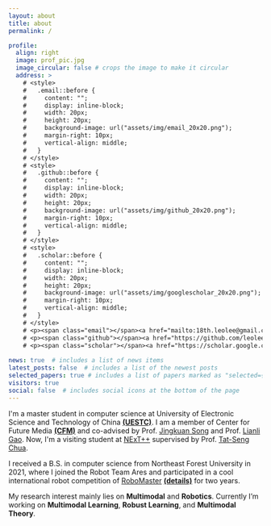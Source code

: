 ```yaml
---
layout: about
title: about
permalink: /

profile:
  align: right
  image: prof_pic.jpg
  image_circular: false # crops the image to make it circular
  address: >
    # <style>
    #   .email::before {
    #     content: "";
    #     display: inline-block;
    #     width: 20px;
    #     height: 20px;
    #     background-image: url("assets/img/email_20x20.png");
    #     margin-right: 10px;
    #     vertical-align: middle;
    #   }
    # </style>
    # <style>
    #   .github::before {
    #     content: "";
    #     display: inline-block;
    #     width: 20px;
    #     height: 20px;
    #     background-image: url("assets/img/github_20x20.png");
    #     margin-right: 10px;
    #     vertical-align: middle;
    #   }
    # </style>
    # <style>
    #   .scholar::before {
    #     content: "";
    #     display: inline-block;
    #     width: 20px;
    #     height: 20px;
    #     background-image: url("assets/img/googlescholar_20x20.png");
    #     margin-right: 10px;
    #     vertical-align: middle;
    #   }
    # </style>
    # <p><span class="email"></span><a href="mailto:18th.leolee@gmail.com">18th.leolee@gmail.com</a></p>
    # <p><span class="github"></span><a href="https://github.com/leolee99" target="_blank">Github</a></p>
    # <p><span class="scholar"></span><a href="https://scholar.google.com/citations?user=7sdgzaYAAAAJ&hl=zh-CN" target="_blank">Google Scholar</a></p>
    
news: true  # includes a list of news items
latest_posts: false  # includes a list of the newest posts
selected_papers: true # includes a list of papers marked as "selected={true}"
visitors: true
social: false  # includes social icons at the bottom of the page
---
```


I'm a master student in computer science at University of Electronic Science and Technology of China [**(UESTC)**](https://www.uestc.edu.cn/). I am a member of Center for Future Media [**(CFM)**](https://cfm.uestc.edu.cn/index) and co-advised by Prof. [Jingkuan Song](https://jingkuansong.github.io/) and Prof. [Lianli Gao](https://lianligao.github.io/). Now, I'm a visiting student at [NExT++](https://www.nextcenter.org/) supervised by Prof. [Tat-Seng Chua](https://www.chuatatseng.com/).

I received a B.S. in computer science from Northeast Forest University in 2021, where I joined the Robot Team Ares and participated in a cool international robot competition of [RoboMaster](https://www.robomaster.com/en-US) [**(details)**](https://leolee99.github.io/projects/RoboMaster/) for two years. 

My research interest mainly lies on <b>Multimodal</b> and <b>Robotics</b>. Currently I’m working on <b>Multimodal Learning</b>, <b>Robust Learning</b>, and <b>Multimodal Theory</b>.

<!--
<style>
  #clustrmaps {
    visibility: none;
  }
</style>
<script type="text/javascript" id="clustrmaps" src="//clustrmaps.com/map_v2.js?d=EFDw3X-pVGMpgH4phF7DcgUxUMkP6sKhDFZJ8uGGAjY&cl=ffffff&w=a"></script>
-->

<script>
var _hmt = _hmt || [];
(function() {
  var hm = document.createElement("script");
  hm.src = "https://hm.baidu.com/hm.js?2d4937c996930a7effc3c3120120f7d4";
  var s = document.getElementsByTagName("script")[0]; 
  s.parentNode.insertBefore(hm, s);
})();
</script>

